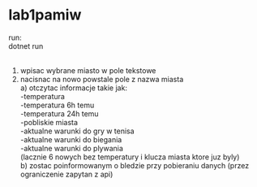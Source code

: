 # lab1pamiw

run:<br/>
dotnet run<br/>
<br/>
1) wpisac wybrane miasto w pole tekstowe<br/>
2) nacisnac na nowo powstale pole z nazwa miasta<br/>
   a) otczytac informacje takie jak:<br/>
       -temperatura<br/>
       -temperatura 6h temu<br/>
       -temperatura 24h temu<br/>
       -pobliskie miasta<br/>
       -aktualne warunki do gry w tenisa<br/>
       -aktualne warunki do biegania<br/>
       -aktualne warunki do plywania<br/>
       (lacznie 6 nowych bez temperatury i klucza miasta ktore juz byly)<br/>
    b) zostac poinformowanym o bledzie przy pobieraniu danych (przez ograniczenie zapytan z api)<br/>
   

